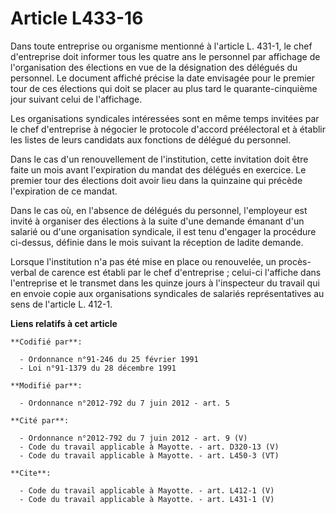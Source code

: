 # Article L433-16

Dans toute entreprise ou organisme mentionné à l'article L. 431-1, le chef d'entreprise doit informer tous les quatre ans le
personnel par affichage de l'organisation des élections en vue de la désignation des délégués du personnel. Le document
affiché précise la date envisagée pour le premier tour de ces élections qui doit se placer au plus tard le quarante-cinquième
jour suivant celui de l'affichage. 

Les organisations syndicales intéressées sont en même temps invitées par le chef d'entreprise à négocier le protocole
d'accord préélectoral et à établir les listes de leurs candidats aux fonctions de délégué du personnel. 

Dans le cas d'un renouvellement de l'institution, cette invitation doit être faite un mois avant l'expiration du mandat des
délégués en exercice. Le premier tour des élections doit avoir lieu dans la quinzaine qui précède l'expiration de ce mandat. 

Dans le cas où, en l'absence de délégués du personnel, l'employeur est invité à organiser des élections à la suite d'une
demande émanant d'un salarié ou d'une organisation syndicale, il est tenu d'engager la procédure ci-dessus, définie dans le
mois suivant la réception de ladite demande. 

Lorsque l'institution n'a pas été mise en place ou renouvelée, un procès-verbal de carence est établi par le chef
d'entreprise ; celui-ci l'affiche dans l'entreprise et le transmet dans les quinze jours à l'inspecteur du travail qui en
envoie copie aux organisations syndicales de salariés représentatives au sens de l'article L. 412-1.

**Liens relatifs à cet article**

	**Codifié par**:

	  - Ordonnance n°91-246 du 25 février 1991
	  - Loi n°91-1379 du 28 décembre 1991

	**Modifié par**:

	  - Ordonnance n°2012-792 du 7 juin 2012 - art. 5

	**Cité par**:

	  - Ordonnance n°2012-792 du 7 juin 2012 - art. 9 (V)
	  - Code du travail applicable à Mayotte. - art. D320-13 (V)
	  - Code du travail applicable à Mayotte. - art. L450-3 (VT)

	**Cite**:

	  - Code du travail applicable à Mayotte. - art. L412-1 (V)
	  - Code du travail applicable à Mayotte. - art. L431-1 (V)
